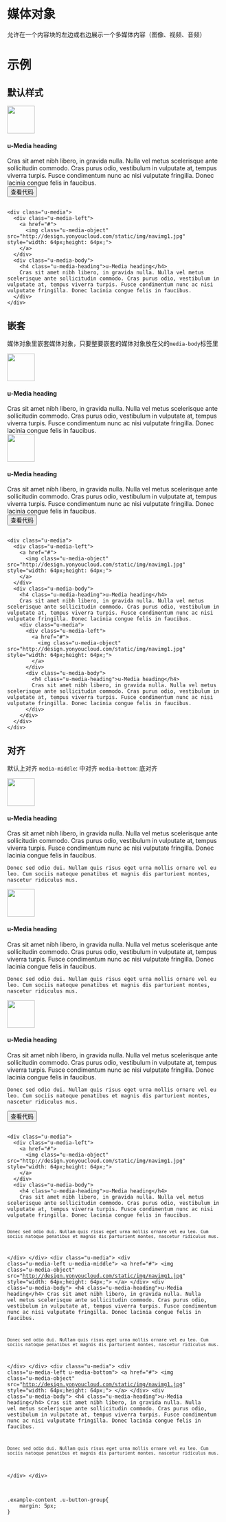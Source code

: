 # 媒体对象

允许在一个内容块的左边或右边展示一个多媒体内容（图像、视频、音频）


# 示例





## 默认样式
<div class="example-content"><div class="u-media">
  <div class="u-media-left">
    <a href="#">
      <img class="u-media-object" src="http://design.yonyoucloud.com/static/img/navimg1.jpg" style="width: 64px;height: 64px;">
    </a>
  </div>
  <div class="u-media-body">
    <h4 class="u-media-heading">u-Media heading</h4>
    Cras sit amet nibh libero, in gravida nulla. Nulla vel metus scelerisque ante sollicitudin commodo. Cras purus odio, vestibulum in vulputate at, tempus viverra turpis. Fusce condimentum nunc ac nisi vulputate fringilla. Donec lacinia congue felis in faucibus.
  </div>
</div></div>



<div class="ex-code-par"><button  class="u-button u-button-block u-button-accent margin-top-15 codeOptBtn" ><i class="uf uf-arrow-down"></i>查看代码</button><div class="examples-code"><pre><code>
&lt;div class="u-media">
  &lt;div class="u-media-left">
    &lt;a href="#">
      &lt;img class="u-media-object" src="http://design.yonyoucloud.com/static/img/navimg1.jpg" style="width: 64px;height: 64px;">
    &lt;/a>
  &lt;/div>
  &lt;div class="u-media-body">
    &lt;h4 class="u-media-heading">u-Media heading&lt;/h4>
    Cras sit amet nibh libero, in gravida nulla. Nulla vel metus scelerisque ante sollicitudin commodo. Cras purus odio, vestibulum in vulputate at, tempus viverra turpis. Fusce condimentum nunc ac nisi vulputate fringilla. Donec lacinia congue felis in faucibus.
  &lt;/div>
&lt;/div></code></pre>
</div>



</div>

## 嵌套

媒体对象里嵌套媒体对象，只要整要嵌套的媒体对象放在父的`media-body`标签里
<div class="example-content"><div class="u-media">
  <div class="u-media-left">
    <a href="#">
      <img class="u-media-object" src="http://design.yonyoucloud.com/static/img/navimg1.jpg" style="width: 64px;height: 64px;">
    </a>
  </div>
  <div class="u-media-body">
    <h4 class="u-media-heading">u-Media heading</h4>
    Cras sit amet nibh libero, in gravida nulla. Nulla vel metus scelerisque ante sollicitudin commodo. Cras purus odio, vestibulum in vulputate at, tempus viverra turpis. Fusce condimentum nunc ac nisi vulputate fringilla. Donec lacinia congue felis in faucibus.
    <div class="u-media">
	  <div class="u-media-left">
	    <a href="#">
	      <img class="u-media-object" src="http://design.yonyoucloud.com/static/img/navimg1.jpg" style="width: 64px;height: 64px;">
	    </a>
	  </div>
	  <div class="u-media-body">
	    <h4 class="u-media-heading">u-Media heading</h4>
	    Cras sit amet nibh libero, in gravida nulla. Nulla vel metus scelerisque ante sollicitudin commodo. Cras purus odio, vestibulum in vulputate at, tempus viverra turpis. Fusce condimentum nunc ac nisi vulputate fringilla. Donec lacinia congue felis in faucibus.
	  </div>
	</div>
  </div>
</div></div>



<div class="ex-code-par"><button  class="u-button u-button-block u-button-accent margin-top-15 codeOptBtn" ><i class="uf uf-arrow-down"></i>查看代码</button><div class="examples-code"><pre><code>
&lt;div class="u-media">
  &lt;div class="u-media-left">
    &lt;a href="#">
      &lt;img class="u-media-object" src="http://design.yonyoucloud.com/static/img/navimg1.jpg" style="width: 64px;height: 64px;">
    &lt;/a>
  &lt;/div>
  &lt;div class="u-media-body">
    &lt;h4 class="u-media-heading">u-Media heading&lt;/h4>
    Cras sit amet nibh libero, in gravida nulla. Nulla vel metus scelerisque ante sollicitudin commodo. Cras purus odio, vestibulum in vulputate at, tempus viverra turpis. Fusce condimentum nunc ac nisi vulputate fringilla. Donec lacinia congue felis in faucibus.
    &lt;div class="u-media">
	  &lt;div class="u-media-left">
	    &lt;a href="#">
	      &lt;img class="u-media-object" src="http://design.yonyoucloud.com/static/img/navimg1.jpg" style="width: 64px;height: 64px;">
	    &lt;/a>
	  &lt;/div>
	  &lt;div class="u-media-body">
	    &lt;h4 class="u-media-heading">u-Media heading&lt;/h4>
	    Cras sit amet nibh libero, in gravida nulla. Nulla vel metus scelerisque ante sollicitudin commodo. Cras purus odio, vestibulum in vulputate at, tempus viverra turpis. Fusce condimentum nunc ac nisi vulputate fringilla. Donec lacinia congue felis in faucibus.
	  &lt;/div>
	&lt;/div>
  &lt;/div>
&lt;/div></code></pre>
</div>



</div>

## 对齐
默认上对齐
`media-middle`: 中对齐
`media-bottom`: 底对齐
<div class="example-content"><div class="u-media">
  <div class="u-media-left">
    <a href="#">
      <img class="u-media-object" src="http://design.yonyoucloud.com/static/img/navimg1.jpg" style="width: 64px;height: 64px;">
    </a>
  </div>
  <div class="u-media-body">
    <h4 class="u-media-heading">u-Media heading</h4>
    Cras sit amet nibh libero, in gravida nulla. Nulla vel metus scelerisque ante sollicitudin commodo. Cras purus odio, vestibulum in vulputate at, tempus viverra turpis. Fusce condimentum nunc ac nisi vulputate fringilla. Donec lacinia congue felis in faucibus.

    Donec sed odio dui. Nullam quis risus eget urna mollis ornare vel eu leo. Cum sociis natoque penatibus et magnis dis parturient montes, nascetur ridiculus mus.
  </div>
</div>
<div class="u-media">
  <div class="u-media-left u-media-middle">
    <a href="#">
      <img class="u-media-object" src="http://design.yonyoucloud.com/static/img/navimg1.jpg" style="width: 64px;height: 64px;">
    </a>
  </div>
  <div class="u-media-body">
    <h4 class="u-media-heading">u-Media heading</h4>
    Cras sit amet nibh libero, in gravida nulla. Nulla vel metus scelerisque ante sollicitudin commodo. Cras purus odio, vestibulum in vulputate at, tempus viverra turpis. Fusce condimentum nunc ac nisi vulputate fringilla. Donec lacinia congue felis in faucibus.

    Donec sed odio dui. Nullam quis risus eget urna mollis ornare vel eu leo. Cum sociis natoque penatibus et magnis dis parturient montes, nascetur ridiculus mus.
  </div>
</div>
<div class="u-media">
  <div class="u-media-left u-media-bottom">
    <a href="#">
      <img class="u-media-object" src="http://design.yonyoucloud.com/static/img/navimg1.jpg" style="width: 64px;height: 64px;">
    </a>
  </div>
  <div class="u-media-body">
    <h4 class="u-media-heading">u-Media heading</h4>
    Cras sit amet nibh libero, in gravida nulla. Nulla vel metus scelerisque ante sollicitudin commodo. Cras purus odio, vestibulum in vulputate at, tempus viverra turpis. Fusce condimentum nunc ac nisi vulputate fringilla. Donec lacinia congue felis in faucibus.

    Donec sed odio dui. Nullam quis risus eget urna mollis ornare vel eu leo. Cum sociis natoque penatibus et magnis dis parturient montes, nascetur ridiculus mus.
  </div>
</div></div>

<div class="example-content ex-hide"><style>
.example-content .u-button-group{
	margin: 5px;
}
</style></div>

<div class="ex-code-par"><button  class="u-button u-button-block u-button-accent margin-top-15 codeOptBtn" ><i class="uf uf-arrow-down"></i>查看代码</button><div class="examples-code"><pre><code>
&lt;div class="u-media">
  &lt;div class="u-media-left">
    &lt;a href="#">
      &lt;img class="u-media-object" src="http://design.yonyoucloud.com/static/img/navimg1.jpg" style="width: 64px;height: 64px;">
    &lt;/a>
  &lt;/div>
  &lt;div class="u-media-body">
    &lt;h4 class="u-media-heading">u-Media heading&lt;/h4>
    Cras sit amet nibh libero, in gravida nulla. Nulla vel metus scelerisque ante sollicitudin commodo. Cras purus odio, vestibulum in vulputate at, tempus viverra turpis. Fusce condimentum nunc ac nisi vulputate fringilla. Donec lacinia congue felis in faucibus.

    Donec sed odio dui. Nullam quis risus eget urna mollis ornare vel eu leo. Cum sociis natoque penatibus et magnis dis parturient montes, nascetur ridiculus mus.
  &lt;/div>
&lt;/div>
&lt;div class="u-media">
  &lt;div class="u-media-left u-media-middle">
    &lt;a href="#">
      &lt;img class="u-media-object" src="http://design.yonyoucloud.com/static/img/navimg1.jpg" style="width: 64px;height: 64px;">
    &lt;/a>
  &lt;/div>
  &lt;div class="u-media-body">
    &lt;h4 class="u-media-heading">u-Media heading&lt;/h4>
    Cras sit amet nibh libero, in gravida nulla. Nulla vel metus scelerisque ante sollicitudin commodo. Cras purus odio, vestibulum in vulputate at, tempus viverra turpis. Fusce condimentum nunc ac nisi vulputate fringilla. Donec lacinia congue felis in faucibus.

    Donec sed odio dui. Nullam quis risus eget urna mollis ornare vel eu leo. Cum sociis natoque penatibus et magnis dis parturient montes, nascetur ridiculus mus.
  &lt;/div>
&lt;/div>
&lt;div class="u-media">
  &lt;div class="u-media-left u-media-bottom">
    &lt;a href="#">
      &lt;img class="u-media-object" src="http://design.yonyoucloud.com/static/img/navimg1.jpg" style="width: 64px;height: 64px;">
    &lt;/a>
  &lt;/div>
  &lt;div class="u-media-body">
    &lt;h4 class="u-media-heading">u-Media heading&lt;/h4>
    Cras sit amet nibh libero, in gravida nulla. Nulla vel metus scelerisque ante sollicitudin commodo. Cras purus odio, vestibulum in vulputate at, tempus viverra turpis. Fusce condimentum nunc ac nisi vulputate fringilla. Donec lacinia congue felis in faucibus.

    Donec sed odio dui. Nullam quis risus eget urna mollis ornare vel eu leo. Cum sociis natoque penatibus et magnis dis parturient montes, nascetur ridiculus mus.
  &lt;/div>
&lt;/div></code></pre>
</div>

<div class="examples-code"><pre><code>
.example-content .u-button-group{
	margin: 5px;
}</code></pre>
</div>


</div>